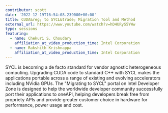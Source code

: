 ```yaml
---
contributor: scott
date: '2022-12-19T16:54:08.239000+00:00'
title: CUDA&reg; to SYCL&trade; Migration Tool and Method
external_url: https://www.youtube.com/watch?v=hD4URyS5YWw
type: sessions
featuring:
  - name: Chekuri S. Choudary
    affiliation_at_video_production_time: Intel Corporation
  - name: Rakshith Krishnappa
    affiliation_at_video_production_time: Intel Corporation
---
```


SYCL is becoming a de facto standard for vendor agnostic heterogeneous computing. Upgrading CUDA code to standard C++
with SYCL makes the applications portable across a range of existing and evolving accelerators including NVidia GPUs.
The "Migrating to SYCL" portal on Intel Developer Zone is designed to help the worldwide developer community
successfully port their applications to oneAPI, helping developers break free from propriety APIs and provide greater
customer choice in hardware for performance, power usage and cost.
